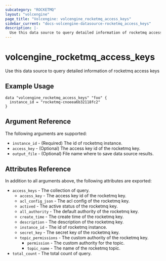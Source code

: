```yaml
---
subcategory: "ROCKETMQ"
layout: "volcengine"
page_title: "Volcengine: volcengine_rocketmq_access_keys"
sidebar_current: "docs-volcengine-datasource-rocketmq_access_keys"
description: |-
  Use this data source to query detailed information of rocketmq access keys
---
```

# volcengine_rocketmq_access_keys
Use this data source to query detailed information of rocketmq access keys
## Example Usage
```hcl
data "volcengine_rocketmq_access_keys" "foo" {
  instance_id = "rocketmq-cnoeea6b32118fc2"
}
```
## Argument Reference
The following arguments are supported:
* `instance_id` - (Required) The id of rocketmq instance.
* `access_key` - (Optional) The access key id of the rocketmq key.
* `output_file` - (Optional) File name where to save data source results.

## Attributes Reference
In addition to all arguments above, the following attributes are exported:
* `access_keys` - The collection of query.
    * `access_key` - The access key id of the rocketmq key.
    * `acl_config_json` - The acl config of the rocketmq key.
    * `actived` - The active status of the rocketmq key.
    * `all_authority` - The default authority of the rocketmq key.
    * `create_time` - The create time of the rocketmq key.
    * `description` - The description of the rocketmq key.
    * `instance_id` - The id of rocketmq instance.
    * `secret_key` - The secret key of the rocketmq key.
    * `topic_permissions` - The custom authority of the rocketmq key.
        * `permission` - The custom authority for the topic.
        * `topic_name` - The name of the rocketmq topic.
* `total_count` - The total count of query.


